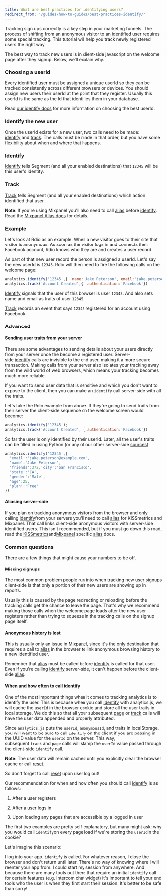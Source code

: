 ```yaml
---
title: What are best practices for identifying users?
redirect_from: '/guides/how-to-guides/best-practices-identify/'
---
```


Tracking sign ups correctly is a key step in your marketing funnels. The process of shifting from an anonymous visitor to an identified user requires some special tracking. This tutorial will help you track newly registered users the right way.

The best way to track new users is in client-side javascript on the welcome page after they signup. Below, we’ll explain why.

### Choosing a userId

Every identified user must be assigned a unique userId so they can be tracked consistently across different browsers or devices. You should assign new users their userId at the point that they register. Usually this userId is the same as the Id that identifies them in your database.

Read [our identify docs](https://segment.com/docs/connections/spec/identify/#user-id) for more information on choosing the best userId.

### Identify the new user

Once the userId exists for a new user, two calls need to be made: [identify](/docs/connections/spec/identify) and [track](/docs/connections/spec/track). The calls must be made in that order, but you have some flexibility about when and where that happens.

### Identify

[Identify](/docs/connections/spec/identify) tells Segment (and all your enabled destinations) that `12345` will be this user's identity.

### Track

[Track](/docs/connections/spec/track) tells Segment (and all your enabled destinations) which action identified that user.

**Note**: If you're using Mixpanel you'll also need to call [alias](/docs/connections/spec/alias) before [identify](/docs/connections/spec/identify). Read the [Mixpanel Alias docs](/docs/connections/destinations/catalog/mixpanel#alias) for details.

### Example

Let's look at Rdio as an example. When a new visitor goes to their site that visitor is anonymous. As soon as the visitor logs in and connects their Facebook account, Rdio knows who they are and creates a user record.

As part of that new user record the person is assigned a userId. Let's say the new userId is `12345`. Rdio will then need to fire the following calls on the welcome page:

```js
analytics.identify('12345',{  name:'Jake Peterson', email:'jake.peterson@example.com'});
analytics.track('Account Created',{  authentication:'Facebook'})
```

[Identify](https://segment.com/docs/connections/sources/catalog/libraries/server/http/#identify) signals that the user of this browser is user `12345`. And also sets name and email as traits of user `12345`.

[Track](/docs/connections/spec/track) records an event that says `12345` registered for an account using Facebook.

### Advanced

#### Sending user traits from your server

There are some advantages to sending details about your users directly from your server once the become a registered user. Server-side [identify](/docs/connections/spec/identify) calls are invisible to the end user, making it a more secure transaction. Making calls from your server also isolates your tracking away from the wild world of web browsers, which means your tracking becomes much more reliable.

If you want to send user data that is sensitive and which you don't want to expose to the client, then you can make an `identify` call server-side with all the traits.

Let's take the Rdio example from above. If they're going to send traits from their server the client-side sequence on the welcome screen would become:

```js
analytics.identify('12345');
analytics.track('Account Created', { authentication:'Facebook'})
```

So far the user is only identified by their userId. Later, all the user's traits can be filled in using Python (or any of our other server-side [sources](https://segment.com/docs/connections/sources/catalog/libraries/server)).

```js
analytics.identify('12345',{
  'email':'jake.peterson@example.com',
  'name':'Jake Peterson',
  'friends':372,'city':'San Francisco',
  'state':'CA',
  'gender':'Male',
  'age':25,
  'plan':'Free'
})
```

#### Aliasing server-side

If you plan on tracking anonymous visitors from the browser and only calling [identify](/docs/connections/spec/identify)from your servers you'll need to call [alias](/docs/connections/spec/alias) for KISSmetrics and Mixpanel. That call links client-side anonymous visitors with server-side identified users. This isn't recommended, but if you must go down this road, read the [KISSmetrics](/docs/connections/destinations/catalog/kissmetrics/#aliasing-new-users-server-side)and[Mixpanel](/docs/connections/destinations/catalog/mixpanel/#aliasing-server-side) specific [alias](/docs/connections/spec/alias) docs.

### Common questions

There are a few things that might cause your numbers to be off.

#### Missing signups

The most common problem people run into when tracking new user signups client-side is that only a portion of their new users are showing up in reports.

Usually this is caused by the page redirecting or reloading before the tracking calls get the chance to leave the page. That's why we recommend making those calls when the welcome page loads after the new user registers rather than trying to squeeze in the tracking calls on the signup page itself.

#### Anonymous history is lost

This is usually only an issue in [Mixpanel](/docs/connections/destinations/catalog/mixpanel#alias), since it's the only destination that requires a call to [alias](/docs/connections/spec/alias) in the browser to link anonymous browsing history to a new identified user.

Remember that [alias](/docs/connections/spec/alias) must be called before [identify](/docs/connections/spec/identify) is called for that user. Even if you're calling [identify](/docs/connections/spec/identify) server-side, it can't happen before the client-side [alias](/docs/connections/spec/alias).

#### When and how often to call identify

One of the most important things when it comes to tracking analytics is to identify the user. This is because when you call [identify](/docs/connections/spec/identify) with analytics.js, we will cache the `userId` in the browser cookie and store all the user traits in local storage. We do this so that all your subsequent [page](https://segment.com/docs/connections/sources/catalog/libraries/website/javascript/#page) or [track](https://segment.com/docs/connections/sources/catalog/libraries/website/javascript/#track) calls will have the user data appended and properly attributed.

Since `analytics.js` puts the `userId`, `anonymousId`, and traits in localStorage, you will want to be sure to call `identify` on the client if you are passing in the UUID value for the `userId` on the server. This way, subsequent `track` and `page` calls will stamp the `userId` value passed through the client-side `identify` call.

**Note**: The user data will remain cached until you explicitly clear the browser cache or call [reset](https://segment.com/docs/connections/sources/catalog/libraries/website/javascript/#reset-logout).

So don't forget to call [reset](https://segment.com/docs/connections/sources/catalog/libraries/website/javascript/#reset-logout) upon user log out!

Our recommendation for when and how often you should call [identify](/docs/connections/spec/identify) is as follows:

1.  After a user registers

2.  After a user logs in

3.  Upon loading any pages that are accessible by a logged in user


The first two examples are pretty self-explanatory, but many might ask: why you would call `identify`on every page load if we're storing the `userId`in the cookie?

Let's imagine this scenario:

I log into your app. `identify` is called. For whatever reason, I close the browser and don't return until later. There's no way of knowing where I will reenter your app from. I could start my session from anywhere. And because there are many tools out there that require an initial `identify` call for certain features (e.g. Intercom chat widget) it's important to tell your end tools who the user is when they first start their session. It's better to be safe than sorry!
